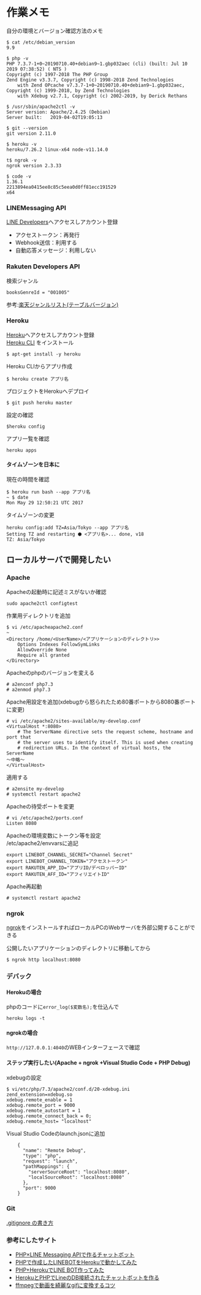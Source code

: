 # 作業メモ
自分の環境とバージョン確認方法のメモ
```
$ cat /etc/debian_version 
9.9

$ php -v
PHP 7.3.7-1+0~20190710.40+debian9~1.gbp032aec (cli) (built: Jul 10 2019 07:38:52) ( NTS )
Copyright (c) 1997-2018 The PHP Group
Zend Engine v3.3.7, Copyright (c) 1998-2018 Zend Technologies
    with Zend OPcache v7.3.7-1+0~20190710.40+debian9~1.gbp032aec, Copyright (c) 1999-2018, by Zend Technologies
    with Xdebug v2.7.1, Copyright (c) 2002-2019, by Derick Rethans

$ /usr/sbin/apache2ctl -v
Server version: Apache/2.4.25 (Debian)
Server built:   2019-04-02T19:05:13

$ git --version
git version 2.11.0

$ heroku -v
heroku/7.26.2 linux-x64 node-v11.14.0

t$ ngrok -v
ngrok version 2.3.33

$ code -v
1.36.1
2213894ea0415ee8c85c5eea0d0ff81ecc191529
x64
```

### LINEMessaging API
[LINE Developers](https://developers.line.biz/ja/)へアクセスしアカウント登録
- アクセストークン：再発行
- Webhook送信：利用する
- 自動応答メッセージ：利用しない

### Rakuten Developers API
検索ジャンル
```
booksGenreId = "001005"
```
参考:[楽天ジャンルリスト(テーブルバージョン)](https://github.com/NoguHiro/hacky_and_rocky/wiki/)

### Heroku
[Heroku](https://dashboard.heroku.com/apps)へアクセスしアカウント登録  
[Heroku CLI](https://devcenter.heroku.com/articles/heroku-cli) をインストール
```
$ apt-get install -y heroku
```
Heroku CLIからアプリ作成
```
$ heroku create アプリ名
```
プロジェクトをHerokuへデプロイ
```
$ git push heroku master
```
設定の確認
```
$heroku config
```
アプリ一覧を確認
```
heroku apps
```

#### タイムゾーンを日本に
現在の時間を確認
```
$ heroku run bash --app アプリ名
~ $ date
Mon May 29 12:50:21 UTC 2017
```

タイムゾーンの変更
```
heroku config:add TZ=Asia/Tokyo --app アプリ名
Setting TZ and restarting ⬢ <アプリ名>... done, v18
TZ: Asia/Tokyo
```

## ローカルサーバで開発したい
### Apache
Apacheの起動時に記述ミスがないか確認
```
sudo apache2ctl configtest
```

作業用ディレクトリを追加

```
$ vi /etc/apacheapache2.conf 
~
<Directory /home/<UserName>/<アプリケーションのディレクトリ>>
	Options Indexes FollowSymLinks
	AllowOverride None
	Require all granted
</Directory>

```

Apacheのphpのバージョンを変える
```
# a2enconf php7.3
# a2enmod php7.3
```

Apache用設定を追加(xdebugから怒られたため80番ポートから8080番ポートに変更)
```
# vi /etc/apache2/sites-available/my-develop.conf 
<VirtualHost *:8080>
	# The ServerName directive sets the request scheme, hostname and port that
	# the server uses to identify itself. This is used when creating
	# redirection URLs. In the context of virtual hosts, the ServerName
〜中略〜
</VirtualHost>
```
適用する
```
# a2ensite my-develop
# systemctl restart apache2
```
Apacheの待受ポートを変更
```
# vi /etc/apache2/ports.conf
Listen 8080
```
Apacheの環境変数にトークン等を設定  
/etc/apache2/envvarsに追記
```
export LINEBOT_CHANNEL_SECRET="Channel Secret"
export LINEBOT_CHANNEL_TOKEN="アクセストークン"
export RAKUTEN_APP_ID="アプリID/デベロッパーID"
export RAKUTEN_AFF_ID="アフィリエイトID"
```
Apache再起動
```
# systemctl restart apache2
```

### ngrok
[ngrok](https://ngrok.com/)をインストールすればローカルPCのWebサーバを外部公開することができる

公開したいアプリケーションのディレクトリに移動してから
```
$ ngrok http localhost:8080
```

### デバック
#### Herokuの場合
phpのコードに`error_log($変数名);`を仕込んで
```
heroku logs -t
```

#### ngrokの場合
`http://127.0.0.1:4040`のWEBインターフェースで確認

#### ステップ実行したい(Apache + ngrok +Visual Studio Code + PHP Debug)
xdebugの設定
```
$ vi/etc/php/7.3/apache2/conf.d/20-xdebug.ini
zend_extension=xdebug.so
xdebug.remote_enable = 1
xdebug.remote_port = 9000
xdebug.remote_autostart = 1
xdebug.remote_connect_back = 0;
xdebug.remote_host= "localhost"
```

Visual Studio Codeのlaunch.jsonに追加
```
    {
      "name": "Remote Debug",
      "type": "php",
      "request": "launch",
      "pathMappings": {
        "serverSourceRoot": "localhost:8080",
        "localSourceRoot": "localhost:8080"
      },
      "port": 9000
    }
```

### Git
[.gitignore の書き方](https://qiita.com/inabe49/items/16ee3d9d1ce68daa9fff)

### 参考にしたサイト
- [PHP×LINE Messaging APIで作るチャットボット](https://qiita.com/ryo_hisano/items/da85ee205fb6c8fd3fee)  
- [PHPで作成したLINEBOTをHerokuで動かしてみた](https://qiita.com/masaki-ogawa/items/2521d29c17eb8664cab8)  
- [PHP+HerokuでLINE BOT作ってみた](https://qiita.com/ttskch/items/7c148fcc595cec4aa59a)  
- [HerokuとPHPでLineのDB接続されたチャットボットを作る](https://note.mu/rik114/n/nee16388d0eaa)
- [ffmpegで動画を綺麗なgifに変換するコツ](https://life.craftz.dog/entry/generating-a-beautiful-gif-from-a-video-with-ffmpeg)